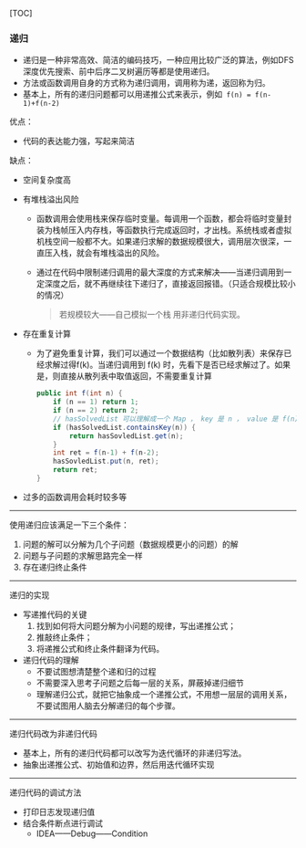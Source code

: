 [TOC]

### 递归

* 递归是一种非常高效、简洁的编码技巧，一种应用比较广泛的算法，例如DFS深度优先搜索、前中后序二叉树遍历等都是使用递归。
* 方法或函数调用自身的方式称为递归调用，调用称为递，返回称为归。
* 基本上，所有的递归问题都可以用递推公式来表示，例如` f(n) = f(n-1)+f(n-2)`

优点：

* 代码的表达能力强，写起来简洁

缺点：

* 空间复杂度高

* 有堆栈溢出风险

  * 函数调用会使用栈来保存临时变量。每调用一个函数，都会将临时变量封装为栈帧压入内存栈，等函数执行完成返回时，才出栈。系统栈或者虚拟机栈空间一般都不大。如果递归求解的数据规模很大，调用层次很深，一直压入栈，就会有堆栈溢出的风险。

  * 通过在代码中限制递归调用的最大深度的方式来解决——当递归调用到一定深度之后，就不再继续往下递归了，直接返回报错。（只适合规模比较小的情况）

    > 若规模较大——自己模拟一个栈 用非递归代码实现。

* 存在重复计算

  * 为了避免重复计算，我们可以通过一个数据结构（比如散列表）来保存已经求解过得f(k)。当递归调用到 f(k) 时，先看下是否已经求解过了。如果是，则直接从散列表中取值返回，不需要重复计算

    ```java
    public int f(int n) {
        if (n == 1) return 1;
        if (n == 2) return 2;
        // hasSolvedList 可以理解成一个 Map ， key 是 n ， value 是 f(n)
        if (hasSolvedList.containsKey(n)) {
            return hasSovledList.get(n);
        }
        int ret = f(n-1) + f(n-2);
        hasSovledList.put(n, ret);
        return ret;
    }
    ```

* 过多的函数调用会耗时较多等

-----

使用递归应该满足一下三个条件：

1. 问题的解可以分解为几个子问题（数据规模更小的问题）的解
2. 问题与子问题的求解思路完全一样
3. 存在递归终止条件

---

递归的实现

* 写递推代码的关键
  1. 找到如何将大问题分解为小问题的规律，写出递推公式；
  2. 推敲终止条件；
  3. 将递推公式和终止条件翻译为代码。
* 递归代码的理解
  * 不要试图想清楚整个递和归的过程
  * 不需要深入思考子问题之后每一层的关系，屏蔽掉递归细节
  * 理解递归公式，就把它抽象成一个递推公式，不用想一层层的调用关系，不要试图用人脑去分解递归的每个步骤。

----

递归代码改为非递归代码

* 基本上，所有的递归代码都可以改写为迭代循环的非递归写法。
* 抽象出递推公式、初始值和边界，然后用迭代循环实现

----

递归代码的调试方法

* 打印日志发现递归值
* 结合条件断点进行调试
  * IDEA——Debug——Condition